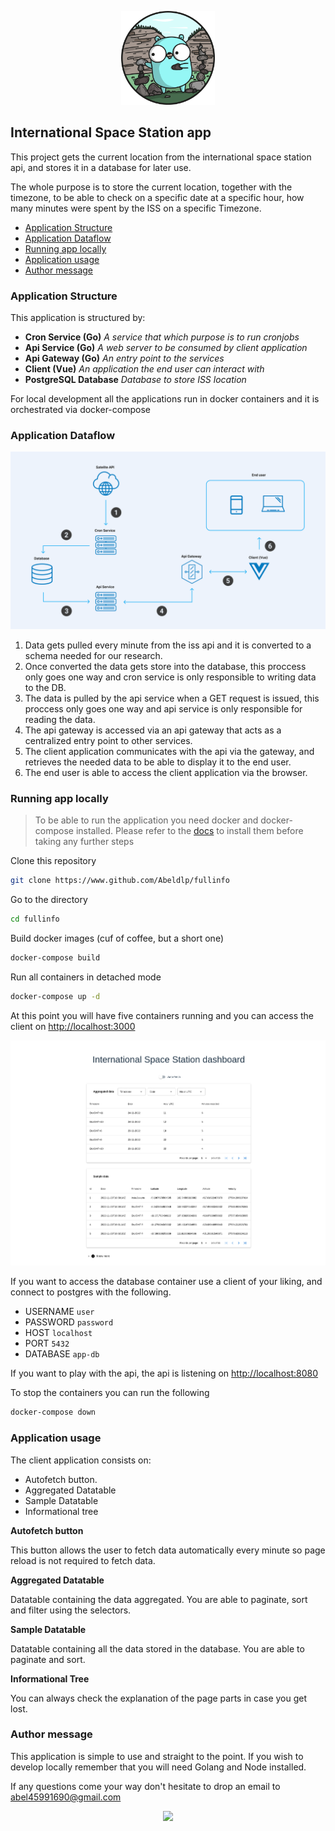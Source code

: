 <p align="center">
  <img
    src="assets/golang.png"
    height="150px"
  />
</p>

## International Space Station app

This project gets the current location from the international space station api, and stores it in a database for later use.

The whole purpose is to store the current location, together with the timezone, to be able to check on a specific date at a specific hour, how many minutes were spent by the ISS on a specific Timezone.

- [Application Structure](#application-structure)
- [Application Dataflow](#application-dataflow)
- [Running app locally](#running-app-locally)
- [Application usage](#application-usage)
- [Author message](#author-message)

### Application Structure

This application is structured by:

- **Cron Service (Go)** _A service that which purpose is to run cronjobs_
- **Api Service (Go)** _A web server to be consumed by client application_
- **Api Gateway (Go)** _An entry point to the services_
- **Client (Vue)** _An application the end user can interact with_
- **PostgreSQL Database** _Database to store ISS location_

For local development all the applications run in docker containers and it is orchestrated via docker-compose

### Application Dataflow

<p align="center">
  <img
    src="assets/app_design.png"
  />
</p>

1. Data gets pulled every minute from the iss api and it is converted to a schema needed for our research.
2. Once converted the data gets store into the database, this proccess only goes one way and cron service is only responsible to writing data to the DB.
3. The data is pulled by the api service when a GET request is issued, this proccess only goes one way and api service is only responsible for reading the data.
4. The api gateway is accessed via an api gateway that acts as a centralized entry point to other services.
5. The client application communicates with the api via the gateway, and retrieves the needed data to be able to display it to the end user.
6. The end user is able to access the client application via the browser.

### Running app locally

> To be able to run the application you need docker and docker-compose installed. Please refer to the [docs](https://docs.docker.com/compose/install/) to install them before taking any further steps

Clone this repository

```bash
git clone https://www.github.com/Abeldlp/fullinfo
```

Go to the directory

```bash
cd fullinfo
```

Build docker images (cuf of coffee, but a short one)

```bash
docker-compose build
```

Run all containers in detached mode

```bash
docker-compose up -d
```

At this point you will have five containers running and you can access the client on [http://localhost:3000](http://localhost:3000)

<p align="center">
  <img
    src="assets/preview.png"
  />
</p>
If you want to access the database container use a client of your liking, and connect to postgres with the following.

- USERNAME `user`
- PASSWORD `password`
- HOST `localhost`
- PORT `5432`
- DATABASE `app-db`

If you want to play with the api, the api is listening on [http://localhost:8080](http://localhost:8080)

To stop the containers you can run the following

```bash
docker-compose down
```

### Application usage

The client application consists on:

- Autofetch button.
- Aggregated Datatable
- Sample Datatable
- Informational tree

**Autofetch button**

This button allows the user to fetch data automatically every minute so page reload is not required to fetch data.

**Aggregated Datatable**

Datatable containing the data aggregated. You are able to paginate, sort and filter using the selectors.

**Sample Datatable**

Datatable containing all the data stored in the database. You are able to paginate and sort.

**Informational Tree**

You can always check the explanation of the page parts in case you get lost.

### Author message

This application is simple to use and straight to the point. If you wish to develop locally remember that you will need Golang and Node installed.

If any questions come your way don't hesitate to drop an email to <abel45991690@gmail.com>

<p align="center">
  <img
    src="https://raw.githubusercontent.com/catppuccin/catppuccin/dev/assets/footers/gray0_ctp_on_line.svg?sanitize=true"
  />
</p>
